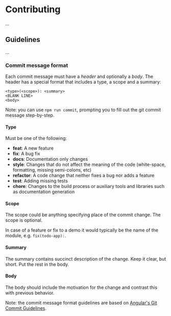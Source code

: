 # Contributing

...

## Guidelines

...


### Commit message format

Each commit message must have a *header* and optionally a *body*. The header has a special format that includes a type, a scope and a summary:

```
<type>(<scope>): <summary>
<BLANK LINE>
<body>
```

Note: you can use `npm run commit`, prompting you to fill out the git commit message step-by-step.

#### Type
Must be one of the following:

* **feat**: A new feature
* **fix**: A bug fix
* **docs**: Documentation only changes
* **style**: Changes that do not affect the meaning of the code (white-space, formatting, missing
  semi-colons, etc)
* **refactor**: A code change that neither fixes a bug nor adds a feature
* **test**: Adding missing tests
* **chore**: Changes to the build process or auxiliary tools and libraries such as documentation
  generation

#### Scope
The scope could be anything specifying place of the commit change. The scope is optional.

In case of a feature or fix to a demo it would typically be the name of the module, e.g. `fix(todo-app):`.

#### Summary
The summary contains succinct description of the change. Keep it clear, but short. Put the rest in the body.

#### Body
The body should include the motivation for the change and contrast this with previous behavior.

Note: the commit message format guidelines are based on [Angular's Git Commit Guidelines](https://github.com/angular/angular.js/blob/master/CONTRIBUTING.md#-git-commit-guidelines).
